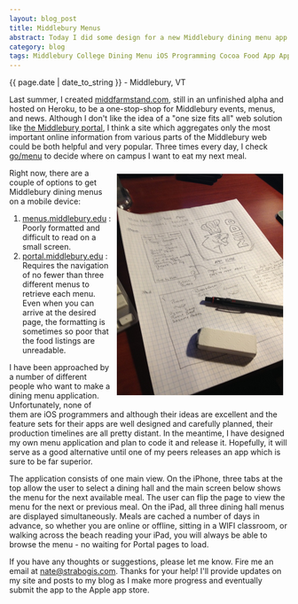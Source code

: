 ```yaml
---
layout: blog_post
title: Middlebury Menus
abstract: Today I did some design for a new Middlebury dining menu app. I like the way it came out and will code it up this weekend.
category: blog
tags: Middlebury College Dining Menu iOS Programming Cocoa Food App Application
---
```


{{ page.date | date_to_string }} - Middlebury, VT

Last summer, I created [middfarmstand.com](http://middfarmstand.heroku.com), still in an unfinished alpha and hosted on Heroku, to be a one-stop-shop for Middlebury events, menus, and news. Although I don't like the idea of a "one size fits all" web solution like [the Middlebury portal](http://portal.middlebury.edu), I think a site which aggregates only the most important online information from various parts of the Middlebury web could be both helpful and very popular. Three times every day, I check [go/menu](http://go.middlebury.edu/menu) to decide where on campus I want to eat my next meal.

<img src="/assets/images/post_images/middmenus/sketch1.JPG" style="float: right; box-shadow: none; margin: 10px; width: 300px;" alt="" />

Right now, there are a couple of options to get Middlebury dining menus on a mobile device:

1. [menus.middlebury.edu](http://menus.middlebury.edu) : Poorly formatted and difficult to read on a small screen.
2. [portal.middlebury.edu](http://portal.middlebury.edu) : Requires the navigation of no fewer than three different menus to retrieve each menu. Even when you can arrive at the desired page, the formatting is sometimes so poor that the food listings are unreadable.

I have been approached by a number of different people who want to make a dining menu application. Unfortunately, none of them are iOS programmers and although their ideas are excellent and the feature sets for their apps are well designed and carefully planned, their production timelines are all pretty distant. In the meantime, I have designed my own menu application and plan to code it and release it. Hopefully, it will serve as a good alternative until one of my peers releases an app which is sure to be far superior.

The application consists of one main view. On the iPhone, three tabs at the top allow the user to select a dining hall and the main screen below shows the menu for the next available meal. The user can flip the page to view the menu for the next or previous meal. On the iPad, all three dining hall menus are displayed simultaneously. Meals are cached a number of days in advance, so whether you are online or offline, sitting in a WIFI classroom, or walking across the beach reading your iPad, you will always be able to browse the menu - no waiting for Portal pages to load.

If you have any thoughts or suggestions, please let me know. Fire me an email at [nate@strabogis.com](mailto:nate@strabogis.com). Thanks for your help! I'll provide updates on my site and posts to my blog as I make more progress and eventually submit the app to the Apple app store.